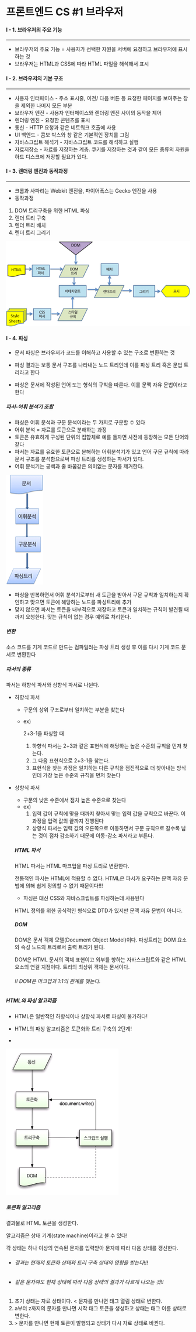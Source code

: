 # 프론트엔드 CS #1 브라우저

#### I - 1. 브라우저의 주요 기능

---

- 브라우저의 주요 기능 = 사용자가 선택한 자원을 서버에 요청하고 브라우저에 표시하는 것
- 브라우저는 HTML과 CSS에 따라 HTML 파일을 해석해서 표시



#### I - 2. 브라우저의 기본 구조

---

- 사용자 인터페이스 - 주소 표시줄, 이전/ 다음 버튼 등 요청한 페이지를 보여주는 창을 제외한 나머지 모든 부분
- 브라우저 엔진 - 사용자 인터페이스와 렌더링 엔진 사이의 동작을 제어
- 렌더링 엔진 - 요청한 콘텐츠를 표시
- 통신 - HTTP 요청과 같은 네트워크 호출에 사용
- UI 백엔드 - 콤보 박스와 창 같은 기본적인 장치를 그림
- 자바스크립트 해석기 - 자바스크립트 코드를 해석하고 실행
- 자료저장소 - 자료를 저장하는 계층. 쿠키를 저장하는 것과 같이 모든 종류의 자원을 하드 디스크에 저장할 필요가 있다.

#### I - 3. 렌더링 엔진과 동작과정

---

- 크롬과 사파리는 Webkit 엔진을, 파이어폭스는 Gecko 엔진을 사용
- 동작과정

1.  DOM 트리구축을 위한 HTML 파싱
2. 렌더 트리 구축
3. 렌더 트리 배치
4. 렌더 트리 그리기



![helloworld-59361-3](README.assets/helloworld-59361-3.png)



#### I - 4. 파싱

- 문서 파싱은 브라우저가 코드를 이해하고 사용할 수 있는 구조로 변환하는 것
- 파싱 결과는 보통 문서 구조를 나타내는 노드 트리인데 이를 파싱 트리 혹은 문법 트리라고 한다

- 파싱은 문서에 작성된 언어 또는 형식의 규칙을 따른다. 이를 문맥 자유 문법이라고 한다



##### 파서-어휘 분석기 조합

- 파싱은 어휘 분석과 구문 분석이라는 두 가지로 구분할 수 있다
- 어휘 분석 = 자료를 토큰으로 분해하는 과정 
- 토큰은 유효하게 구성된 단위의 집합체로 예를 들자면 사전에 등장하는 모든 단어와 같다
- 파서는 자료를 유효한 토큰으로 분해하는 어휘분석기가 있고 언어 구문 규칙에 따라 문서 구조를 분석함으로써 파싱 트리를 생성하는 파서가 있다. 
- 어휘 분석기는 공백과 줄 바꿈같은 의미없는 문자를 제거한다.



![helloworld-59361-6](README.assets/helloworld-59361-6.png)

- 파싱을 반복하면서 어휘 분석기로부터 새 토큰을 받아서 구문 규칙과 일치하는지 확인하고 맞으면 토큰에 해당하는 노드를 파싱트리에 추가
- 맞지 않으면 파서는 토큰을 내부적으로 저장하고 토큰과 일치하는 규칙이 발견될 때 까지 요청한다. 맞는 규칙이 없는 경우 예외로 처리한다.

##### 변환

소스 코드를 기계 코드로 만드는 컴파일러는 파싱 트리 생성 후 이를 다시 기계 코드 문서로 변환한다

##### 파서의 종류

파서는 하향식 파서와 상향식 파서로 나뉜다.

- 하향식 파서

  - 구문의 상위 구조로부터 일치하는 부분을 찾는다

  - ex) 

    2+3-1을 파싱할 때

    1. 하향식 파서는 2+3과 같은 표현식에 해당하는 높은 수준의 규칙을 먼저 찾는다.
    2. 그 다음 표현식으로 2+3-1을 찾는다. 
    3. 표현식을 찾는 과정은 일치하는 다른 규칙을 점진적으로 더 찾아내는 방식인데 가장 높은 수준의 규칙을 먼저 찾는다

- 상향식 파서

  - 구문의 낮은 수준에서 점차 높은 수준으로 찾는다
  - ex)
    1. 입력 값이 규칙에 맞을 때까지 찾아서 맞는 입력 값을 규칙으로 바꾼다. 이 과정을 입력 값의 끝까지 진행된다
    2. 상향식 파서는 입력 값의 오른쪽으로 이동하면서 구문 규칙으로 갈수록 남는 것이 점차 감소하기 때문에 이동-감소 파서라고 부른다.

  

  ##### HTML 파서

  HTML 파서는 HTML 마크업을 파싱 트리로 변환한다.

  전통적인 파서는 HTML에 적용할 수 없다. HTML은 파서가 요구하는 문맥 자유 문법에 의해 쉽게 정의할 수 없기 때문이다!!!

  

  - 파싱은 대신 CSS와 자바스크립트를 파싱하는데 사용된다

  

  HTML 정의를 위한 공식적인 형식으로 DTD가 있지만 문맥 자유 문법이 아니다.

  

  ##### DOM

  DOM은 문서 객체 모델(Document Object Model)이다. 파싱트리는 DOM 요소와 속성 노드의 트리로서 출력 트리가 된다.

  

  DOM은 HTML 문서의 객체 표현이고 외부를 향하는 자바스크립트와 같은 HTML 요소의 연걸 지점이다. 트리의 최상위 객체는 문서이다.

  

  ###### !! DOM은 마크업과 1:1의 관계를 맺는다.



##### HTML의 파싱 알고리즘

- HTML은 일반적인 하향식이나 상향식 파서로 파싱이 불가하다!

- HTML의 파싱 알고리즘은 토큰화와 트리 구축의 2단계!
- 

![helloworld-59361-9](README.assets/helloworld-59361-9-16661673834362-16661673848104.png)



##### 토큰화 알고리즘

결과물로 HTML 토큰을 생성한다.

알고리즘은 상태 기계(state machine)이라고 볼 수 있다!

각 상태는 하나 이상의 연속된 문자를 입력받아 문자에 따라 다음 상태를 갱신한다.

- ###### 결과는 현재의 토큰화 상태와 트리 구축 상태의 영향을 받는다!!!

- ###### 같은 문자여도 현재 상태에 따라 다음 상태의 결과가 다르게 나오는 것!!

1. 초기 상태는 자료 상태이다. < 문자를 만나면 태그 열림 상태로 변한다.
2. a부터 z까지의 문자를 만나면 시작 태그 토큰을 생성하고 상태는 태그 이름 상태로 변한다.
3. `>` 문자를 만나면 현재 토큰이 발행되고 상태가 다시 자료 상태로 바뀐다.








